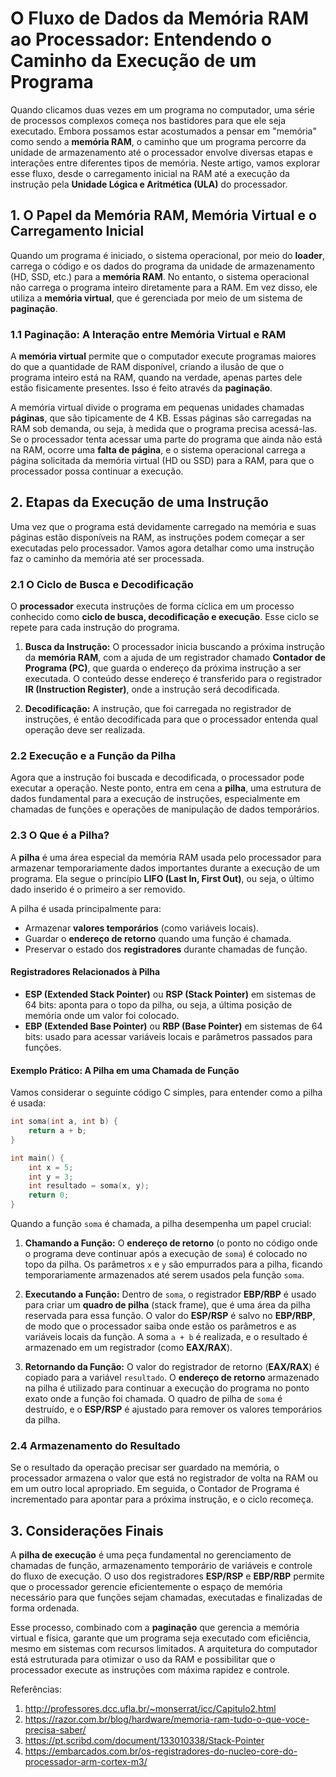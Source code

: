 
# O Fluxo de Dados da Memória RAM ao Processador: Entendendo o Caminho da Execução de um Programa

Quando clicamos duas vezes em um programa no computador, uma série de processos complexos 
começa nos bastidores para que ele seja executado. Embora possamos estar acostumados a 
pensar em "memória" como sendo a **memória RAM**, o caminho que um programa percorre da 
unidade de armazenamento até o processador envolve diversas etapas e interações entre 
diferentes tipos de memória. Neste artigo, vamos explorar esse fluxo, desde o carregamento 
inicial na RAM até a execução da instrução pela **Unidade Lógica e Aritmética (ULA)** do 
processador.

## 1. O Papel da Memória RAM, Memória Virtual e o Carregamento Inicial

Quando um programa é iniciado, o sistema operacional, por meio do **loader**, carrega o 
código e os dados do programa da unidade de armazenamento (HD, SSD, etc.) para a 
**memória RAM**. No entanto, o sistema operacional não carrega o programa inteiro 
diretamente para a RAM. Em vez disso, ele utiliza a **memória virtual**, que é gerenciada 
por meio de um sistema de **paginação**.

### 1.1 Paginação: A Interação entre Memória Virtual e RAM

A **memória virtual** permite que o computador execute programas maiores do que a 
quantidade de RAM disponível, criando a ilusão de que o programa inteiro está na RAM, 
quando na verdade, apenas partes dele estão fisicamente presentes. Isso é feito através da 
**paginação**.

A memória virtual divide o programa em pequenas unidades chamadas **páginas**, que são 
tipicamente de 4 KB. Essas páginas são carregadas na RAM sob demanda, ou seja, à medida 
que o programa precisa acessá-las. Se o processador tenta acessar uma parte do programa 
que ainda não está na RAM, ocorre uma **falta de página**, e o sistema operacional carrega 
a página solicitada da memória virtual (HD ou SSD) para a RAM, para que o processador 
possa continuar a execução.

## 2. Etapas da Execução de uma Instrução

Uma vez que o programa está devidamente carregado na memória e suas páginas estão 
disponíveis na RAM, as instruções podem começar a ser executadas pelo processador. Vamos 
agora detalhar como uma instrução faz o caminho da memória até ser processada.

### 2.1 O Ciclo de Busca e Decodificação

O **processador** executa instruções de forma cíclica em um processo conhecido como 
**ciclo de busca, decodificação e execução**. Esse ciclo se repete para cada instrução do 
programa.

1. **Busca da Instrução:** O processador inicia buscando a próxima instrução da 
**memória RAM**, com a ajuda de um registrador chamado **Contador de Programa (PC)**, que 
guarda o endereço da próxima instrução a ser executada. O conteúdo desse endereço é 
transferido para o registrador **IR (Instruction Register)**, onde a instrução será 
decodificada.

2. **Decodificação:** A instrução, que foi carregada no registrador de instruções, é 
então decodificada para que o processador entenda qual operação deve ser realizada.

### 2.2 Execução e a Função da Pilha

Agora que a instrução foi buscada e decodificada, o processador pode executar a operação. 
Neste ponto, entra em cena a **pilha**, uma estrutura de dados fundamental para a execução 
de instruções, especialmente em chamadas de funções e operações de manipulação de dados 
temporários.

### 2.3 O Que é a Pilha?

A **pilha** é uma área especial da memória RAM usada pelo processador para armazenar 
temporariamente dados importantes durante a execução de um programa. Ela segue o princípio 
**LIFO (Last In, First Out)**, ou seja, o último dado inserido é o primeiro a ser removido.

A pilha é usada principalmente para:
- Armazenar **valores temporários** (como variáveis locais).
- Guardar o **endereço de retorno** quando uma função é chamada.
- Preservar o estado dos **registradores** durante chamadas de função.

#### Registradores Relacionados à Pilha

- **ESP (Extended Stack Pointer)** ou **RSP (Stack Pointer)** em sistemas de 64 bits: 
aponta para o topo da pilha, ou seja, a última posição de memória onde um valor foi 
colocado.
- **EBP (Extended Base Pointer)** ou **RBP (Base Pointer)** em sistemas de 64 bits: usado 
para acessar variáveis locais e parâmetros passados para funções.

#### Exemplo Prático: A Pilha em uma Chamada de Função

Vamos considerar o seguinte código C simples, para entender como a pilha é usada:

```c
int soma(int a, int b) {
    return a + b;
}

int main() {
    int x = 5;
    int y = 3;
    int resultado = soma(x, y);
    return 0;
}
```

Quando a função `soma` é chamada, a pilha desempenha um papel crucial:

1. **Chamando a Função:** O **endereço de retorno** (o ponto no código onde o programa 
deve continuar após a execução de `soma`) é colocado no topo da pilha. Os parâmetros `x` 
e `y` são empurrados para a pilha, ficando temporariamente armazenados até serem usados 
pela função `soma`.

2. **Executando a Função:** Dentro de `soma`, o registrador **EBP/RBP** é usado para 
criar um **quadro de pilha** (stack frame), que é uma área da pilha reservada para essa 
função. O valor do **ESP/RSP** é salvo no **EBP/RBP**, de modo que o processador saiba 
onde estão os parâmetros e as variáveis locais da função. A soma `a + b` é realizada, e o 
resultado é armazenado em um registrador (como **EAX/RAX**).

3. **Retornando da Função:** O valor do registrador de retorno (**EAX/RAX**) é copiado 
para a variável `resultado`. O **endereço de retorno** armazenado na pilha é utilizado 
para continuar a execução do programa no ponto exato onde a função foi chamada. O quadro 
de pilha de `soma` é destruído, e o **ESP/RSP** é ajustado para remover os valores 
temporários da pilha.

### 2.4 Armazenamento do Resultado

Se o resultado da operação precisar ser guardado na memória, o processador armazena o 
valor que está no registrador de volta na RAM ou em um outro local apropriado. Em seguida, 
o Contador de Programa é incrementado para apontar para a próxima instrução, e o ciclo 
recomeça.

## 3. Considerações Finais

A **pilha de execução** é uma peça fundamental no gerenciamento de chamadas de função, 
armazenamento temporário de variáveis e controle do fluxo de execução. O uso dos 
registradores **ESP/RSP** e **EBP/RBP** permite que o processador gerencie eficientemente 
o espaço de memória necessário para que funções sejam chamadas, executadas e finalizadas 
de forma ordenada.

Esse processo, combinado com a **paginação** que gerencia a memória virtual e física, 
garante que um programa seja executado com eficiência, mesmo em sistemas com recursos 
limitados. A arquitetura do computador está estruturada para otimizar o uso da RAM e 
possibilitar que o processador execute as instruções com máxima rapidez e controle.


Referências:

1. http://professores.dcc.ufla.br/~monserrat/icc/Capitulo2.html
2. https://razor.com.br/blog/hardware/memoria-ram-tudo-o-que-voce-precisa-saber/
3. https://pt.scribd.com/document/133010338/Stack-Pointer
4. https://embarcados.com.br/os-registradores-do-nucleo-core-do-processador-arm-cortex-m3/


